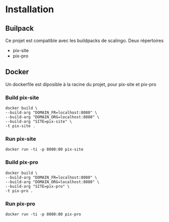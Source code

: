 # Installation

## Builpack

Ce projet est compatible avec les buildpacks de scalingo.
Deux répertoires 
- pix-site
- pix-pro

## Docker

Un dockerfile est diposible à la racine du projet, pour pix-site et pix-pro

### Build pix-site

```
docker build \
--build-arg "DOMAIN_FR=localhost:8080" \
--build-arg "DOMAIN_ORG=localhost:8080" \
--build-arg "SITE=pix-site" \
-t pix-site .
```
### Run pix-site

```
docker run -ti -p 8080:80 pix-site

```

### Build pix-pro

```
docker build \
--build-arg "DOMAIN_FR=localhost:8080" \
--build-arg "DOMAIN_ORG=localhost:8080" \
--build-arg "SITE=pix-pro" \
-t pix-pro .
```

### Run pix-pro

```
docker run -ti -p 8080:80 pix-pro

```
